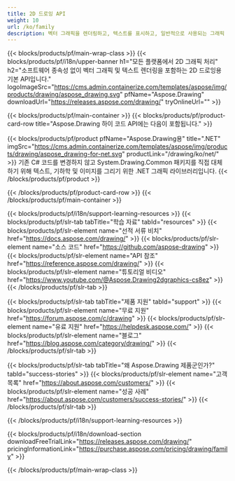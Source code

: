 ```yaml
---
title: 2D 드로잉 API
weight: 10
url: /ko/family
description: 벡터 그래픽을 렌더링하고, 텍스트를 표시하고, 일반적으로 사용되는 그래픽 파일 형식으로 드로잉 결과를 저장하는 2D 그래픽 라이브러리
---
```


{{< blocks/products/pf/main-wrap-class >}}
{{< blocks/products/pf/i18n/upper-banner h1="모든 플랫폼에서 2D 그래픽 처리" h2="소프트웨어 종속성 없이 벡터 그래픽 및 텍스트 렌더링을 포함하는 2D 드로잉용 기본 API입니다." logoImageSrc="https://cms.admin.containerize.com/templates/aspose/img/products/drawing/aspose_drawing.svg" pfName="Aspose.Drawing" downloadUrl="https://releases.aspose.com/drawing/" tryOnlineUrl="" >}}

{{< blocks/products/pf/main-container >}}
{{< blocks/products/pf/product-card-row title="Aspose.Drawing 하이 코드 API에는 다음이 포함됩니다." >}}

{{< blocks/products/pf/product pfName="Aspose.Drawing용" title=".NET" imgSrc="https://cms.admin.containerize.com/templates/aspose/img/products/drawing/aspose_drawing-for-net.svg" productLink="/drawing/ko/net/" >}}
기존 C# 코드를 변경하지 않고 System.Drawing.Common 패키지를 직접 대체하기 위해 텍스트, 기하학 및 이미지를 그리기 위한 .NET 그래픽 라이브러리입니다.
{{< /blocks/products/pf/product >}}

{{< /blocks/products/pf/product-card-row >}}
{{< /blocks/products/pf/main-container >}}

{{< blocks/products/pf/i18n/support-learning-resources >}}
{{< blocks/products/pf/slr-tab tabTitle="학습 자료" tabId="resources" >}}
{{< blocks/products/pf/slr-element name="선적 서류 비치" href="https://docs.aspose.com/drawing/" >}}
{{< blocks/products/pf/slr-element name="소스 코드" href="https://github.com/aspose-drawing" >}}
{{< blocks/products/pf/slr-element name="API 참조" href="https://reference.aspose.com/drawing/" >}}
{{< blocks/products/pf/slr-element name="튜토리얼 비디오" href="https://www.youtube.com/@Aspose.Drawing2dgraphics-cs8ez" >}}
{{< /blocks/products/pf/slr-tab >}}

{{< blocks/products/pf/slr-tab tabTitle="제품 지원" tabId="support" >}}
{{< blocks/products/pf/slr-element name="무료 지원" href="https://forum.aspose.com/c/drawing" >}}
{{< blocks/products/pf/slr-element name="유료 지원" href="https://helpdesk.aspose.com/" >}}
{{< blocks/products/pf/slr-element name="블로그" href="https://blog.aspose.com/category/drawing/" >}}
{{< /blocks/products/pf/slr-tab >}}

{{< blocks/products/pf/slr-tab tabTitle="왜 Aspose.Drawing 제품군인가?" tabId="success-stories" >}}
{{< blocks/products/pf/slr-element name="고객 목록" href="https://about.aspose.com/customers/" >}}
{{< blocks/products/pf/slr-element name="성공 사례" href="https://about.aspose.com/customers/success-stories/" >}}
{{< /blocks/products/pf/slr-tab >}}

{{< /blocks/products/pf/i18n/support-learning-resources >}}

{{< blocks/products/pf/i18n/download-section downloadFreeTrialLink="https://releases.aspose.com/drawing/" pricingInformationLink="https://purchase.aspose.com/pricing/drawing/family" >}}

{{< /blocks/products/pf/main-wrap-class >}}
